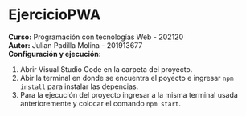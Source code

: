 # EjercicioPWA
<strong>Curso:</strong> Programación con tecnologías Web - 202120
<br>
<strong>Autor:</strong> Julian Padilla Molina - 201913677
<br>
<strong>Configuración y ejecución:</strong>
<ol>
<li>Abrir Visual Studio Code en la carpeta del proyecto.</li>
<li>Abir la terminal en donde se encuentra el poyecto e ingresar <code>npm install</code> para instalar las depencias.</li>
<li>Para la ejecución del proyecto ingresar a la misma terminal usada anterioremente y colocar el comando <code>npm start</code>.</li>
</ol>
<br>
